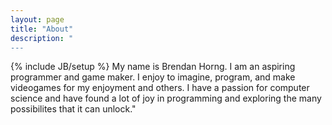 ```yaml
---
layout: page
title: "About"
description: "
---
```

{% include JB/setup %}
My name is Brendan Horng. I am an aspiring programmer and game maker. I enjoy to imagine, program, and make videogames for my enjoyment and others. I have a passion for computer science and have found a lot of joy in programming and exploring the many possibilites that it can unlock."

